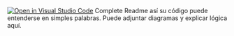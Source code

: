[![Open in Visual Studio Code](https://classroom.github.com/assets/open-in-vscode-2e0aaae1b6195c2367325f4f02e2d04e9abb55f0b24a779b69b11b9e10269abc.svg)](https://classroom.github.com/online_ide?assignment_repo_id=15548816&assignment_repo_type=AssignmentRepo)
Complete Readme así su código puede entenderse en simples palabras. Puede adjuntar diagramas y explicar lógica aquí. 

